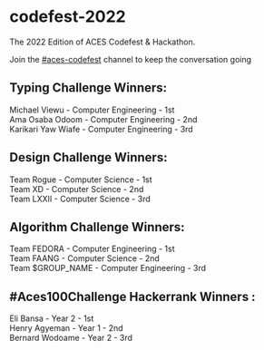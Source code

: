 # codefest-2022
The 2022 Edition of ACES Codefest & Hackathon.      

Join the [#aces-codefest](https://discord.com/channels/1002884394547150859/1013398448055271464) channel to keep the conversation going

## **Typing Challenge Winners**:       

Michael Viewu - Computer Engineering  - 1st        
Ama Osaba Odoom - Computer Engineering  - 2nd      
Karikari Yaw Wiafe - Computer Engineering  - 3rd       

## **Design Challenge Winners**:   
Team Rogue  - Computer Science - 1st      
Team XD - Computer Science - 2nd      
Team LXXII - Computer Science - 3rd        

## **Algorithm Challenge Winners**:
Team FEDORA - Computer Engineering - 1st    
Team FAANG - Computer Science - 2nd   
Team $GROUP_NAME - Computer Engineering -  3rd    




## **#Aces100Challenge Hackerrank Winners** :
Eli Bansa - Year 2 - 1st   
Henry Agyeman - Year 1 - 2nd   
Bernard Wodoame - Year 2 - 3rd   


